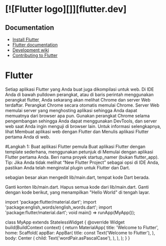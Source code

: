# [![Flutter logo][]][flutter.dev]

## Documentation

* [Install Flutter](https://flutter.dev/get-started/)
* [Flutter documentation](https://flutter.dev/docs)
* [Development wiki](https://github.com/flutter/flutter/wiki)
* [Contributing to Flutter](https://github.com/flutter/flutter/blob/master/CONTRIBUTING.md)

# Flutter

Setiap aplikasi Flutter yang Anda buat juga dikompilasi untuk web. Di IDE Anda di bawah pulldown perangkat, atau di baris perintah menggunakan perangkat flutter, Anda sekarang akan melihat Chrome dan server Web terdaftar. Perangkat Chrome secara otomatis memulai Chrome. Server Web memulai server yang menghosting aplikasi sehingga Anda dapat memuatnya dari browser apa pun. Gunakan perangkat Chrome selama pengembangan sehingga Anda dapat menggunakan DevTools, dan server web saat Anda ingin menguji di browser lain. Untuk informasi selengkapnya, lihat Membuat aplikasi web dengan Flutter dan Menulis aplikasi Flutter pertama Anda di web.

#Langkah 1: Buat aplikasi Flutter pemula
  Buat aplikasi Flutter dengan template sederhana, menggunakan petunjuk di Memulai dengan aplikasi Flutter pertama Anda. Beri nama proyek startup_namer (bukan flutter_app).
  Tip: Jika Anda tidak melihat “New Flutter Project” sebagai opsi di IDE Anda, pastikan Anda telah menginstal plugin untuk Flutter dan Dart.
  
  sebagian besar akan mengedit lib/main.dart, tempat kode Dart berada.

  Ganti konten lib/main.dart. Hapus semua kode dari lib/main.dart. Ganti dengan kode berikut, yang menampilkan "Hello World" di tengah layar.
  
 

import 'package:flutter/material.dart';
import 'package:english_words/english_words.dart';
import 'package:flutter/material.dart';
void main() => runApp(MyApp());

class MyApp extends StatelessWidget {
  @override
  Widget build(BuildContext context) {
    return MaterialApp(
      title: 'Welcome to Flutter',
      home: Scaffold(
        appBar: AppBar(
          title: const Text('Welcome to Flutter'),
        ),
        body: Center (
          child: Text('wordPair.asPascalCase'),
        ),
      ),
    );
  }
} 
